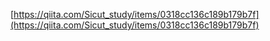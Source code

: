 [https://qiita.com/Sicut_study/items/0318cc136c189b179b7f](https://qiita.com/Sicut_study/items/0318cc136c189b179b7f)
